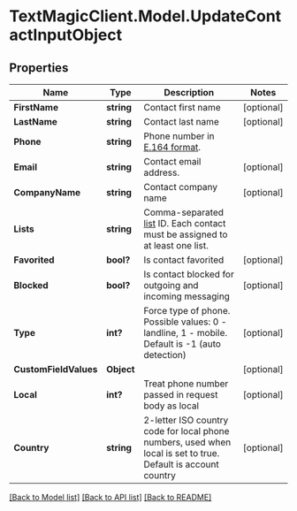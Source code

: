 # TextMagicClient.Model.UpdateContactInputObject
## Properties

Name | Type | Description | Notes
------------ | ------------- | ------------- | -------------
**FirstName** | **string** | Contact first name | [optional] 
**LastName** | **string** | Contact last name | [optional] 
**Phone** | **string** | Phone number in [E.164 format](https://en.wikipedia.org/wiki/E.164). | 
**Email** | **string** | Contact email address. | [optional] 
**CompanyName** | **string** | Contact company name | [optional] 
**Lists** | **string** | Comma-separated [list](http://docs.textmagictesting.com/#section/Lists) ID. Each contact must be assigned to at least one list. | 
**Favorited** | **bool?** | Is contact favorited | [optional] 
**Blocked** | **bool?** | Is contact blocked for outgoing and incoming messaging | [optional] 
**Type** | **int?** | Force type of phone. Possible values: 0 - landline, 1 - mobile. Default is -1 (auto detection) | [optional] 
**CustomFieldValues** | **Object** |  | [optional] 
**Local** | **int?** | Treat phone number passed in request body as local | [optional] 
**Country** | **string** | 2-letter ISO country code for local phone numbers, used when local is  set to true. Default is account country | [optional] 

[[Back to Model list]](../README.md#documentation-for-models) [[Back to API list]](../README.md#documentation-for-api-endpoints) [[Back to README]](../README.md)

